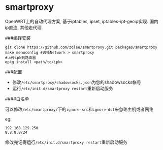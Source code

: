 smartproxy
==========

OpenWRT上的自动代理方案, 基于iptables, ipset, iptables-ipt-geoip实现. 国内ip直连, 其他走代理.

###编译安装

    git clone https://github.com/zqlee/smartproxy.git packages/smartproxy
    make menuconfig #选择Network > smartproxy
    #上传ipk到路由器
    opkg install <path/to/ipk>

###配置

+ 修改`/etc/smartproxy/shadowsocks.json`为您的shadowsocks帐号
+ 运行`/etc/init.d/smartproxy restart`重新启动服务

####白名单

可以修改`/etc/smartproxy/`下的`ignore-src`和`ignore-dst`来忽略主机或者网络

eg: 

    192.168.129.250
    8.8.8.8/24
    
修改完记得运行`/etc/init.d/smartproxy restart`重新启动服务
